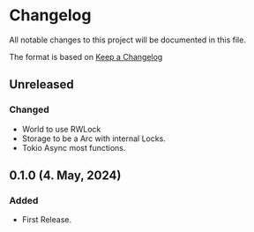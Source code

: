 # Changelog

All notable changes to this project will be documented in this file.

The format is based on [Keep a Changelog](https://keepachangelog.com/en/1.0.0/)
## Unreleased

### Changed
- World to use RWLock
- Storage to be a Arc with internal Locks.
- Tokio Async most functions.

## 0.1.0 (4. May, 2024)
### Added
- First Release.
